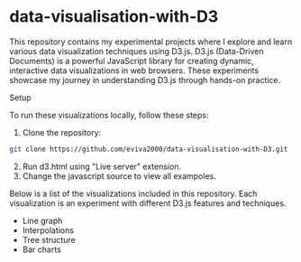 # data-visualisation-with-D3

This repository contains my experimental projects where I explore and learn various data visualization techniques using D3.js. D3.js (Data-Driven Documents) is a powerful JavaScript library for creating dynamic, interactive data visualizations in web browsers. These experiments showcase my journey in understanding D3.js through hands-on practice.

Setup

To run these visualizations locally, follow these steps:

1. Clone the repository:
```bash
git clone https://github.com/eviva2000/data-visualisation-with-D3.git
```
2. Run d3.html using "Live server" extension.
3. Change the javascript source to view all exampoles.
   
Below is a list of the visualizations included in this repository. Each visualization is an experiment with different D3.js features and techniques.
- Line graph
- Interpolations
- Tree structure
- Bar charts



